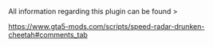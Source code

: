 All information regarding this plugin can be found >

https://www.gta5-mods.com/scripts/speed-radar-drunken-cheetah#comments_tab
